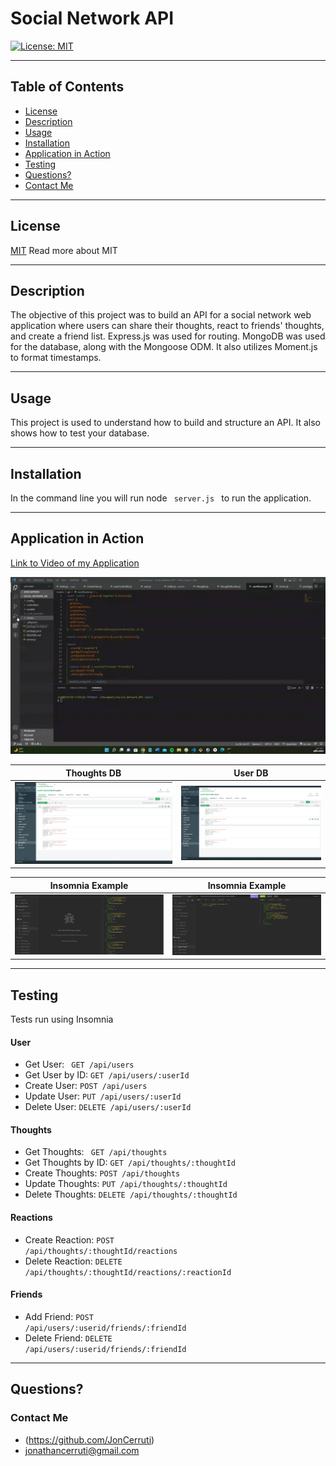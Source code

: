 # Social Network API


[![License: MIT](https://img.shields.io/badge/License-MIT-yellow.svg)](https://opensource.org/licenses/MIT)

---

## Table of Contents
- [License](#license)
- [Description](#description)
- [Usage](#usage)
- [Installation](#installation)
- [Application in Action](#application-in-action)
- [Testing](#testing)
- [Questions?](#questions)
- [Contact Me](#contact-me)

---

## License
[MIT](https://opensource.org/licenses/MIT)
Read more about MIT

---

## Description
The objective of this project was to build an API for a social network web application where users can share their thoughts, react to friends' thoughts, and create a friend list. Express.js was used for routing. MongoDB was used for the database, along with the Mongoose ODM. It also utilizes Moment.js to format timestamps. 

---

## Usage
This project is used to understand how to build and structure an API. It also shows how to test your database. 

---

## Installation
In the command line you will run node <code> server.js </code> to run the application.

---

## Application in Action

[Link to Video of my Application](https://drive.google.com/file/d/1TzPSVGIyWeGK6LVQETe5IvAxsqV0-jHB/view)


![Social Network API GIF](/assets/images/gif.gif)

Thoughts DB            |  User DB
:-------------------------:|:-------------------------:
![thoughts db img](/assets/images/Screenshot%202022-10-01%2002.23.32.png)  |  ![user db img](/assets/images/Screenshot%202022-10-01%2002.23.36.png)

Insomnia Example      |  Insomnia Example
:-------------------------:|:-------------------------:
![thoughts db img](/assets/images/Screenshot%202022-10-05%2001.25.26.png)  |  ![user db img](/assets/images/Screenshot%202022-10-05%2001.26.21.png)


---

## Testing
Tests run using Insomnia

#### User
- Get User: <code> GET /api/users </code>
- Get User by ID: <code>GET /api/users/:userId</code>
- Create User: <code>POST /api/users</code>
- Update User: <code>PUT /api/users/:userId</code>
- Delete User: <code>DELETE /api/users/:userId</code>

#### Thoughts
- Get Thoughts: <code> GET /api/thoughts</code>
- Get Thoughts by ID: <code>GET /api/thoughts/:thoughtId</code>
- Create Thoughts: <code>POST /api/thoughts</code>
- Update Thoughts: <code>PUT /api/thoughts/:thoughtId</code>
- Delete Thoughts: <code>DELETE /api/thoughts/:thoughtId</code>

#### Reactions
- Create Reaction: <code>POST /api/thoughts/:thoughtId/reactions</code>
- Delete Reaction: <code>DELETE /api/thoughts/:thoughtId/reactions/:reactionId</code>

#### Friends
- Add Friend: <code>POST /api/users/:userid/friends/:friendId</code>
- Delete Friend: <code>DELETE /api/users/:userid/friends/:friendId</code>
---

## Questions?
### Contact Me
- (https://github.com/JonCerruti)
- jonathancerruti@gmail.com
